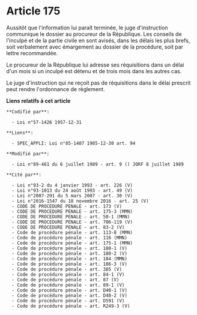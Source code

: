 # Article 175

Aussitôt que l'information lui paraît terminée, le juge d'instruction communique le dossier au procureur de la République.
Les conseils de l'inculpé et de la partie civile en sont avisés, dans les délais les plus brefs, soit verbalement avec
émargement au dossier de la procédure, soit par lettre recommandée.

Le procureur de la République lui adresse ses réquisitions dans un délai d'un mois si un inculpé est détenu et de trois mois
dans les autres cas.

Le juge d'instruction qui ne reçoit pas de réquisitions dans le délai prescrit peut rendre l'ordonnance de règlement.

**Liens relatifs à cet article**

	**Codifié par**:

	  - Loi n°57-1426 1957-12-31

	**Liens**:

	  - SPEC_APPLI: Loi n°85-1407 1985-12-30 art. 94

	**Modifié par**:

	  - Loi n°89-461 du 6 juillet 1989 - art. 9 () JORF 8 juillet 1989

	**Cité par**:

	  - Loi n°93-2 du 4 janvier 1993 - art. 226 (V)
	  - Loi n°93-1013 du 24 août 1993 - art. 49 (V)
	  - Loi n°2007-291 du 5 mars 2007 - art. 30 (V)
	  - Loi n°2016-1547 du 18 novembre 2016 - art. 25 (V)
	  - CODE DE PROCEDURE PENALE - art. 173 (V)
	  - CODE DE PROCEDURE PENALE - art. 175-3 (MMN)
	  - CODE DE PROCEDURE PENALE - art. 50-1 (MMN)
	  - CODE DE PROCEDURE PENALE - art. 706-119 (V)
	  - CODE DE PROCEDURE PENALE - art. 83-2 (V)
	  - Code de procédure pénale - art. 113-8 (MMN)
	  - Code de procédure pénale - art. 116 (MMN)
	  - Code de procédure pénale - art. 175-1 (MMN)
	  - Code de procédure pénale - art. 180-1 (V)
	  - Code de procédure pénale - art. 180-2 (V)
	  - Code de procédure pénale - art. 184 (MMN)
	  - Code de procédure pénale - art. 186-3 (V)
	  - Code de procédure pénale - art. 385 (V)
	  - Code de procédure pénale - art. 84-1 (V)
	  - Code de procédure pénale - art. 87 (V)
	  - Code de procédure pénale - art. 89-1 (V)
	  - Code de procédure pénale - art. D40-1 (V)
	  - Code de procédure pénale - art. D40-2 (V)
	  - Code de procédure pénale - art. D591 (V)
	  - Code de procédure pénale - art. R249-3 (V)
